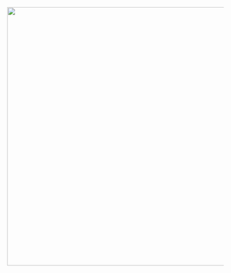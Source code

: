 


<body>

<div aling="center" background-color="#CF0E0E">
  <img src="https://github.com/WillDev230/PulsaParaVer/blob/main/Logov1.png" width="600" />
</div>

</body>
